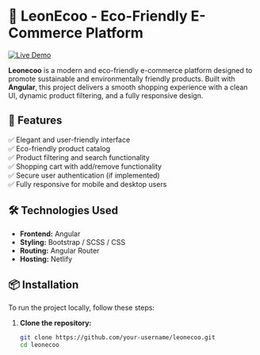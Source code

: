 # 🌿 LeonEcoo - Eco-Friendly E-Commerce Platform

[![Live Demo](https://img.shields.io/badge/Live%20Demo-Click%20Here-green?style=for-the-badge)](https://leonecoo.netlify.app/)

**Leonecoo** is a modern and eco-friendly e-commerce platform designed to promote sustainable and environmentally friendly products. Built with **Angular**, this project delivers a smooth shopping experience with a clean UI, dynamic product filtering, and a fully responsive design.

## 🚀 Features
✅ Elegant and user-friendly interface  
✅ Eco-friendly product catalog  
✅ Product filtering and search functionality  
✅ Shopping cart with add/remove functionality  
✅ Secure user authentication (if implemented)  
✅ Fully responsive for mobile and desktop users  

## 🛠 Technologies Used
- **Frontend:** Angular  
- **Styling:** Bootstrap / SCSS / CSS  
- **Routing:** Angular Router  
- **Hosting:** Netlify  


## 📦 Installation
To run the project locally, follow these steps:

1. **Clone the repository:**
   ```sh
   git clone https://github.com/your-username/leonecoo.git
   cd leonecoo
